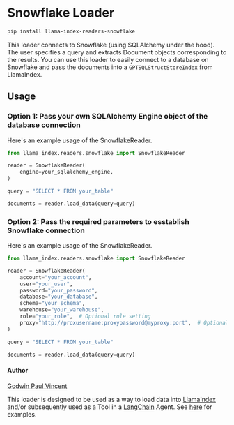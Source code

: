 # Snowflake Loader

```bash
pip install llama-index-readers-snowflake
```

This loader connects to Snowflake (using SQLAlchemy under the hood). The user specifies a query and extracts Document objects corresponding to the results. You can use this loader to easily connect to a database on Snowflake and pass the documents into a `GPTSQLStructStoreIndex` from LlamaIndex.

## Usage

### Option 1: Pass your own SQLAlchemy Engine object of the database connection

Here's an example usage of the SnowflakeReader.

```python
from llama_index.readers.snowflake import SnowflakeReader

reader = SnowflakeReader(
    engine=your_sqlalchemy_engine,
)

query = "SELECT * FROM your_table"

documents = reader.load_data(query=query)
```

### Option 2: Pass the required parameters to esstablish Snowflake connection

Here's an example usage of the SnowflakeReader.

```python
from llama_index.readers.snowflake import SnowflakeReader

reader = SnowflakeReader(
    account="your_account",
    user="your_user",
    password="your_password",
    database="your_database",
    schema="your_schema",
    warehouse="your_warehouse",
    role="your_role",  # Optional role setting
    proxy="http://proxusername:proxypassword@myproxy:port",  # Optional proxy setting
)

query = "SELECT * FROM your_table"

documents = reader.load_data(query=query)
```

#### Author

[Godwin Paul Vincent](https://github.com/godwin3737)

This loader is designed to be used as a way to load data into [LlamaIndex](https://github.com/run-llama/llama_index/tree/main/llama_index) and/or subsequently used as a Tool in a [LangChain](https://github.com/hwchase17/langchain) Agent. See [here](https://github.com/emptycrown/llama-hub/tree/main) for examples.
